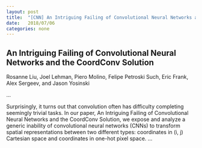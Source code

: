 ```yaml
---
layout: post
title:  "[CNN] An Intriguing Failing of Convolutional Neural Networks and the CoordConv Solution"
date:   2018/07/06
categories: none
---
```


## An Intriguing Failing of Convolutional Neural Networks and the CoordConv Solution


Rosanne Liu, Joel Lehman, Piero Molino, Felipe Petroski Such, Eric Frank, Alex Sergeev, and Jason Yosinski








...

Surprisingly, it turns out that convolution often has difficulty completing seemingly trivial tasks. In our paper, An Intriguing Failing of Convolutional Neural Networks and the CoordConv Solution, we expose and analyze a generic inability of convolutional neural networks (CNNs) to transform spatial representations between two different types: coordinates in (i, j) Cartesian space and coordinates in one-hot pixel space.  ...

 

